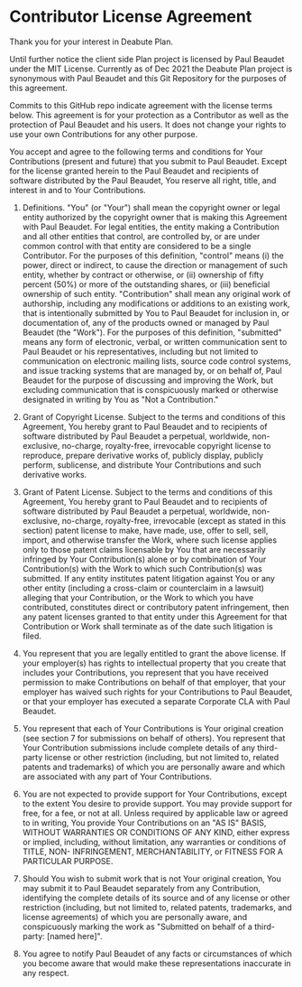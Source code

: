 # Contributor License Agreement

Thank you for your interest in Deabute Plan.

Until further notice the client side Plan project is
licensed by Paul Beaudet under the MIT License.
Currently as of Dec 2021 the Deabute Plan project
is synonymous with Paul Beaudet and this Git Repository
for the purposes of this agreement.

Commits to this GitHub repo indicate agreement with the license
terms below. This agreement is for your protection as a Contributor
as well as the protection of Paul Beaudet and his users. It does not
change your rights to use your own Contributions for any other purpose.

You accept and agree to the following terms and conditions for Your
Contributions (present and future) that you submit to Paul Beaudet. Except
for the license granted herein to the Paul Beaudet and recipients of
software distributed by the Paul Beaudet, You reserve all right, title,
and interest in and to Your Contributions.

1. Definitions.
   "You" (or "Your") shall mean the copyright owner or legal entity
   authorized by the copyright owner that is making this Agreement
   with Paul Beaudet. For legal entities, the entity making a
   Contribution and all other entities that control, are controlled
   by, or are under common control with that entity are considered to
   be a single Contributor. For the purposes of this definition,
   "control" means (i) the power, direct or indirect, to cause the
   direction or management of such entity, whether by contract or
   otherwise, or (ii) ownership of fifty percent (50%) or more of the
   outstanding shares, or (iii) beneficial ownership of such entity.
   "Contribution" shall mean any original work of authorship,
   including any modifications or additions to an existing work, that
   is intentionally submitted by You to Paul Beaudet for inclusion
   in, or documentation of, any of the products owned or managed by
   Paul Beaudet (the "Work"). For the purposes of this definition,
   "submitted" means any form of electronic, verbal, or written
   communication sent to Paul Beaudet or his representatives,
   including but not limited to communication on electronic mailing
   lists, source code control systems, and issue tracking systems that
   are managed by, or on behalf of, Paul Beaudet for the purpose of
   discussing and improving the Work, but excluding communication that
   is conspicuously marked or otherwise designated in writing by You
   as "Not a Contribution."

2. Grant of Copyright License. Subject to the terms and conditions of
   this Agreement, You hereby grant to Paul Beaudet and to
   recipients of software distributed by Paul Beaudet a perpetual,
   worldwide, non-exclusive, no-charge, royalty-free, irrevocable
   copyright license to reproduce, prepare derivative works of,
   publicly display, publicly perform, sublicense, and distribute Your
   Contributions and such derivative works.

3. Grant of Patent License. Subject to the terms and conditions of
   this Agreement, You hereby grant to Paul Beaudet and to
   recipients of software distributed by Paul Beaudet a perpetual,
   worldwide, non-exclusive, no-charge, royalty-free, irrevocable
   (except as stated in this section) patent license to make, have
   made, use, offer to sell, sell, import, and otherwise transfer the
   Work, where such license applies only to those patent claims
   licensable by You that are necessarily infringed by Your
   Contribution(s) alone or by combination of Your Contribution(s)
   with the Work to which such Contribution(s) was submitted. If any
   entity institutes patent litigation against You or any other entity
   (including a cross-claim or counterclaim in a lawsuit) alleging
   that your Contribution, or the Work to which you have contributed,
   constitutes direct or contributory patent infringement, then any
   patent licenses granted to that entity under this Agreement for
   that Contribution or Work shall terminate as of the date such
   litigation is filed.

4. You represent that you are legally entitled to grant the above
   license. If your employer(s) has rights to intellectual property
   that you create that includes your Contributions, you represent
   that you have received permission to make Contributions on behalf
   of that employer, that your employer has waived such rights for
   your Contributions to Paul Beaudet, or that your employer has
   executed a separate Corporate CLA with Paul Beaudet.

5. You represent that each of Your Contributions is Your original
   creation (see section 7 for submissions on behalf of others). You
   represent that Your Contribution submissions include complete
   details of any third-party license or other restriction (including,
   but not limited to, related patents and trademarks) of which you
   are personally aware and which are associated with any part of Your
   Contributions.

6. You are not expected to provide support for Your Contributions,
   except to the extent You desire to provide support. You may provide
   support for free, for a fee, or not at all. Unless required by
   applicable law or agreed to in writing, You provide Your
   Contributions on an "AS IS" BASIS, WITHOUT WARRANTIES OR CONDITIONS
   OF ANY KIND, either express or implied, including, without
   limitation, any warranties or conditions of TITLE, NON-
   INFRINGEMENT, MERCHANTABILITY, or FITNESS FOR A PARTICULAR PURPOSE.

7. Should You wish to submit work that is not Your original creation,
   You may submit it to Paul Beaudet separately from any
   Contribution, identifying the complete details of its source and of
   any license or other restriction (including, but not limited to,
   related patents, trademarks, and license agreements) of which you
   are personally aware, and conspicuously marking the work as
   "Submitted on behalf of a third-party: [named here]".

8. You agree to notify Paul Beaudet of any facts or circumstances of
   which you become aware that would make these representations
   inaccurate in any respect.
